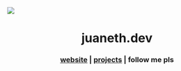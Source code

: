<img src="https://github.com/juaneth/juaneth/assets/68202118/faaa485c-917e-4c7b-8279-e7afb49b4c19" />
<h1 align="center">juaneth.dev</h1>

<h3 align="center"> <a href="https://juaneth.dev">website</a> | <a href="https://github.com/juaneth?tab=repositories">projects</a> | <a>follow me pls</a> </h3>
